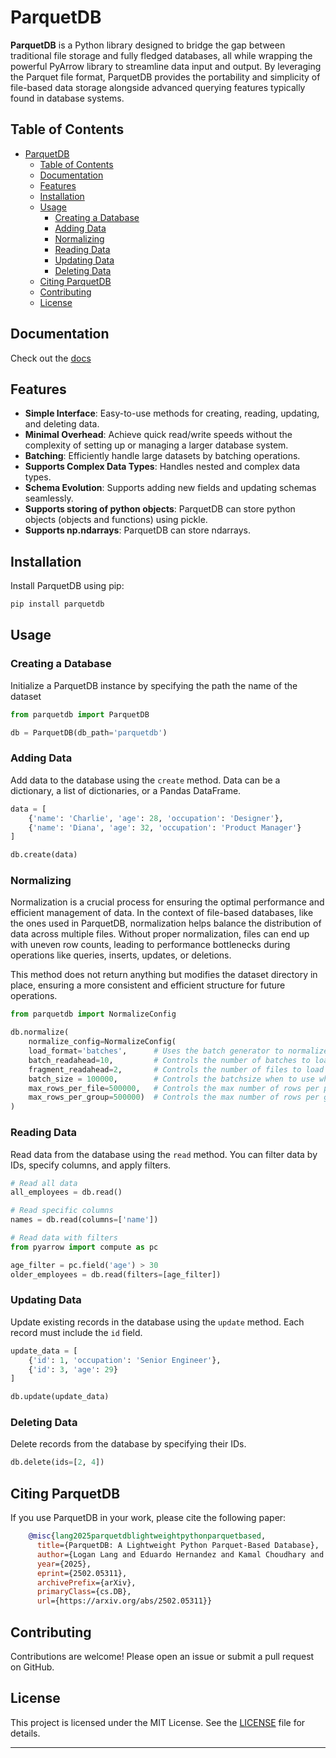 # ParquetDB

**ParquetDB** is a Python library designed to bridge the gap between traditional file storage and fully fledged databases, all while wrapping the powerful PyArrow library to streamline data input and output. By leveraging the Parquet file format, ParquetDB provides the portability and simplicity of file-based data storage alongside advanced querying features typically found in database systems.

## Table of Contents

- [ParquetDB](#parquetdb)
  - [Table of Contents](#table-of-contents)
  - [Documentation](#documentation)
  - [Features](#features)
  - [Installation](#installation)
  - [Usage](#usage)
    - [Creating a Database](#creating-a-database)
    - [Adding Data](#adding-data)
    - [Normalizing](#normalizing)
    - [Reading Data](#reading-data)
    - [Updating Data](#updating-data)
    - [Deleting Data](#deleting-data)
  - [Citing ParquetDB](#citing-parquetdb)
  - [Contributing](#contributing)
  - [License](#license)

## Documentation

Check out the [docs](https://parquetdb.readthedocs.io/en/latest/)

## Features

- **Simple Interface**: Easy-to-use methods for creating, reading, updating, and deleting data.
- **Minimal Overhead**: Achieve quick read/write speeds without the complexity of setting up or managing a larger database system.
- **Batching**: Efficiently handle large datasets by batching operations.
- **Supports Complex Data Types**: Handles nested and complex data types.
- **Schema Evolution**: Supports adding new fields and updating schemas seamlessly.
- **Supports storing of python objects**: ParquetDB can store python objects (objects and functions) using pickle.
- **Supports np.ndarrays**: ParquetDB can store ndarrays.

## Installation

Install ParquetDB using pip:

```bash
pip install parquetdb
```

## Usage

### Creating a Database

Initialize a ParquetDB instance by specifying the path the name of the dataset

```python
from parquetdb import ParquetDB

db = ParquetDB(db_path='parquetdb')
```

### Adding Data

Add data to the database using the `create` method. Data can be a dictionary, a list of dictionaries, or a Pandas DataFrame.

```python
data = [
    {'name': 'Charlie', 'age': 28, 'occupation': 'Designer'},
    {'name': 'Diana', 'age': 32, 'occupation': 'Product Manager'}
]

db.create(data)
```

### Normalizing

Normalization is a crucial process for ensuring the optimal performance and efficient management of data. In the context of file-based databases, like the ones used in ParquetDB, normalization helps balance the distribution of data across multiple files. Without proper normalization, files can end up with uneven row counts, leading to performance bottlenecks during operations like queries, inserts, updates, or deletions.

This method does not return anything but modifies the dataset directory in place, ensuring a more consistent and efficient structure for future operations.

```python
from parquetdb import NormalizeConfig

db.normalize(
    normalize_config=NormalizeConfig(
    load_format='batches',      # Uses the batch generator to normalize
    batch_readahead=10,         # Controls the number of batches to load in memory a head of time.
    fragment_readahead=2,       # Controls the number of files to load in memory ahead of time.
    batch_size = 100000,        # Controls the batchsize when to use when normalizing. This will have impacts on amount of RAM consumed
    max_rows_per_file=500000,   # Controls the max number of rows per parquet file
    max_rows_per_group=500000)  # Controls the max number of rows per group parquet file
)
```

### Reading Data

Read data from the database using the `read` method. You can filter data by IDs, specify columns, and apply filters.

```python
# Read all data
all_employees = db.read()

# Read specific columns
names = db.read(columns=['name'])

# Read data with filters
from pyarrow import compute as pc

age_filter = pc.field('age') > 30
older_employees = db.read(filters=[age_filter])
```

### Updating Data

Update existing records in the database using the `update` method. Each record must include the `id` field.

```python
update_data = [
    {'id': 1, 'occupation': 'Senior Engineer'},
    {'id': 3, 'age': 29}
]

db.update(update_data)
```

### Deleting Data

Delete records from the database by specifying their IDs.

```python
db.delete(ids=[2, 4])
```

## Citing ParquetDB

If you use ParquetDB in your work, please cite the following paper:

```bibtex
    @misc{lang2025parquetdblightweightpythonparquetbased,
      title={ParquetDB: A Lightweight Python Parquet-Based Database}, 
      author={Logan Lang and Eduardo Hernandez and Kamal Choudhary and Aldo H. Romero},
      year={2025},
      eprint={2502.05311},
      archivePrefix={arXiv},
      primaryClass={cs.DB},
      url={https://arxiv.org/abs/2502.05311}}
```

## Contributing

Contributions are welcome! Please open an issue or submit a pull request on GitHub.

## License

This project is licensed under the MIT License. See the [LICENSE](LICENSE) file for details.

---
